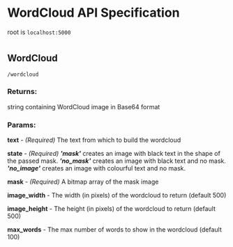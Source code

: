 # WordCloud API Specification

root is `localhost:5000`

#
## WordCloud
`/wordcloud`

### Returns:
string containing WordCloud image in Base64 format

### Params:

**text** - _(Required)_ The text from which to build the wordcloud

**state** - _(Required)_ **_'mask'_** creates an image with black text in the shape of the passed mask. **_'no_mask'_** creates an image with black text and no mask. **_'no_image'_** creates an image with colourful text and no mask.

**mask** - _(Required)_ A bitmap array of the mask image

**image_width** - The width (in pixels) of the wordcloud to return (default 500)

**image_height** - The height (in pixels) of the wordcloud to return (default 500)

**max_words** - The max number of words to show in the wordcloud (default 100)
